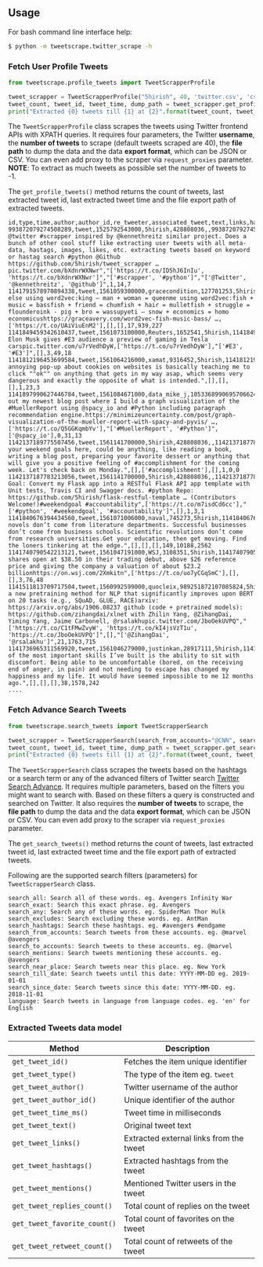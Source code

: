 ## Usage

For bash command line interface help:
```bash
$ python -m tweetscrape.twitter_scrape -h
```

### Fetch User Profile Tweets

```python
from tweetscrape.profile_tweets import TweetScrapperProfile 

tweet_scrapper = TweetScrapperProfile("5hirish", 40, 'twitter.csv', 'csv')
tweet_count, tweet_id, tweet_time, dump_path = tweet_scrapper.get_profile_tweets()
print("Extracted {0} tweets till {1} at {2}".format(tweet_count, tweet_time, dump_path))
```

The `TweetScrapperProfile` class scrapes the tweets using Twitter frontend APIs with XPATH queries. 
It requires four parameters, the Twitter **username**, the **number of tweets** to scrape
 (default tweets scraped are 40), the **file path** to dump 
the data and the data **export format**, which can be JSON or CSV. 
You can even add proxy to the scraper via `request_proxies` parameter.
__NOTE__: To extract as much tweets as possible set the number of tweets to -1.

The `get_profile_tweets()` method returns the count of tweets, last extracted tweet id, last extracted tweet time and
 the file export path of extracted tweets. 

```csv
id,type,time,author,author_id,re_tweeter,associated_tweet,text,links,hashtags,mentions,reply_count,favorite_count,retweet_count
993872079274508289,tweet,1525792543000,5hirish,428808036,,993872079274508289,"Built @twitter #scrapper inspired by @kennethreitz similar project. Does a bunch of other cool stuff like extracting user tweets with all meta-data, hastags, images, likes, etc. extracting tweets based on keyword or hastag search #python @Github https://github.com/5hirish/tweet_scrapper …pic.twitter.com/bXdnrWXNwr","['https://t.co/ID5hJ6InIu', 'https://t.co/bXdnrWXNwr']","['#scrapper', '#python']","['@Twitter', '@kennethreitz', '@github']",1,14,7
1141791578970894338,tweet,1561059300000,gracecondition,127701253,5hirish,1141791578970894338,everyone else using word2vec:king – man + woman = queenme using word2vec:fish + music = bassfish + friend = chumfish + hair = mulletfish + struggle = flounderoink - pig + bro = wassupyeti – snow + economics = homo economicushttps://graceavery.com/word2vec-fish-music-bass/ …,['https://t.co/UAiViuEnM2'],[],[],17,939,227
1141849459342610437,tweet,1561073100000,Reuters,1652541,5hirish,1141849459342610437,WATCH: Elon Musk gives #E3 audience a preview of gaming in Tesla carspic.twitter.com/u7rVedhDyW,['https://t.co/u7rVedhDyW'],"['#E3', '#E3']",[],3,49,18
1141812196453699584,tweet,1561064216000,xamat,9316452,5hirish,1141812196453699584,"The annoying pop-up about cookies on websites is basically teaching me to click ""ok"" on anything that gets in my way asap, which seems very dangerous and exactly the opposite of what is intended.",[],[],[],1,23,3
1141897990627446784,tweet,1561084671000,data_mike_j,1053368990695706624,5hirish,1141897990627446784,Check out my newest blog post where I build a graph visualization of the #MuellerReport using @spacy_io and #Python including paragraph recommendation engine.https://minimizeuncertainty.com/post/graph-visualization-of-the-mueller-report-with-spacy-and-pyvis/ …,['https://t.co/Q5GGKqmbYv'],"['#MuellerReport', '#Python']",['@spacy_io'],0,31,13
1142137189775507456,tweet,1561141700000,5hirish,428808036,,1142137187783213056,"Share your weekend goals here, could be anything, like reading a book, writing a blog post, preparing your favorite dessert or anything that will give you a positive feeling of #accomplishment for the coming week. Let's check back on Monday.",[],['#accomplishment'],[],1,0,0
1142137187783213056,tweet,1561141700000,5hirish,428808036,,1142137187783213056,"Weekend Goal: Convert my Flask app into a RESTful Flask API app template with Unit tests, Travis CI and Swagger docs. #python Repo: https://github.com/5hirish/flask-restful-template … (Contributors Welcome!)#weekendgoal #accountability",['https://t.co/m7isdCd6cc'],"['#python', '#weekendgoal', '#accountability']",[],1,3,1
1141840676394434560,tweet,1561071006000,naval,745273,5hirish,1141840676394434560,"Lasting novels don’t come from literature departments. Successful businesses don’t come from business schools. Scientific revolutions don’t come from research universities.Get your education, then get moving. Find the loners tinkering at the edge.",[],[],[],149,10188,2562
1141740790542213121,tweet,1561047191000,WSJ,3108351,5hirish,1141740790542213121,"Slack shares open at $38.50 in their trading debut, above $26 reference price and giving the company a valuation of about $23.2 billionhttps://on.wsj.com/2Xmkitn",['https://t.co/uo7yCGqSmC'],[],[],3,76,48
1141511813709717504,tweet,1560992599000,quocleix,989251872107085824,5hirish,1141511813709717504,"XLNet: a new pretraining method for NLP that significantly improves upon BERT on 20 tasks (e.g., SQuAD, GLUE, RACE)arxiv: https://arxiv.org/abs/1906.08237 github (code + pretrained models): https://github.com/zihangdai/xlnet with Zhilin Yang, @ZihangDai, Yiming Yang, Jaime Carbonell, @rsalakhupic.twitter.com/JboOekUVPQ","['https://t.co/C1tFMwZvyW', 'https://t.co/kI4jsVzT1u', 'https://t.co/JboOekUVPQ']",[],"['@ZihangDai', '@rsalakhu']",21,1763,715
1141736965311569920,tweet,1561046279000,justinkan,28917111,5hirish,1141736965311569920,"One of the most important skills I’ve built is the ability to sit with discomfort. Being able to be uncomfortable (bored, on the receiving end of anger, in pain) and not needing to escape has changed my happiness and my life. It would have seemed impossible to me 12 months ago.",[],[],[],38,1578,242
....
```

### Fetch Advance Search Tweets

```python
from tweetscrape.search_tweets import TweetScrapperSearch

tweet_scrapper = TweetScrapperSearch(search_from_accounts="@CNN", search_till_date="2016-04-01", search_since_date="2015-11-01", num_tweets=40, tweet_dump_path='twitter.csv', tweet_dump_format='csv')
tweet_count, tweet_id, tweet_time, dump_path = tweet_scrapper.get_search_tweets()
print("Extracted {0} tweets till {1} at {2}".format(tweet_count, tweet_time, dump_path))
```

The `TweetScrapperSearch` class scrapes the tweets based on the hashtags or a search term or any of the 
advanced filters of Twitter search [Twitter Search Advance](https://twitter.com/search-advanced).
 It requires multiple parameters, based on the filters you might want to search with. Based on these filters a query is
 constructed and searched on Twitter. It also requires the **number of tweets** to scrape, the **file path** to dump 
the data and the data **export format**, which can be JSON or CSV.
You can even add proxy to the scraper via `request_proxies` parameter.

The `get_search_tweets()` method returns the count of tweets, last extracted tweet id, last extracted tweet time and
 the file export path of extracted tweets. 
 
Following are the supported search filters (parameters) for `TweetScrapperSearch` class.

```text
search_all: Search all of these words. eg. Avengers Infinity War
search_exact: Search this exact phrase. eg. Avengers
search_any: Search any of these words. eg. SpiderMan Thor Hulk
search_excludes: Search excluding these words. eg. AntMan
search_hashtags: Search these hashtags. eg. #avengers #endgame
search_from_accounts: Search tweets from these accounts. eg. @marvel @avengers
search_to_accounts: Search tweets to these accounts. eg. @marvel
search_mentions: Search tweets mentioning these accounts. eg. @avengers
search_near_place: Search tweets near this place. eg. New York
search_till_date: Search tweets until this date: YYYY-MM-DD eg. 2019-01-01
search_since_date: Search tweets since this date: YYYY-MM-DD. eg. 2018-11-01
language: Search tweets in language from language codes. eg. 'en' for English
```

### Extracted Tweets data model

Method | Description
--- | ---
`get_tweet_id()` | Fetches the item unique identifier
`get_tweet_type()` | The type of the item eg. `tweet`
`get_tweet_author()` | Twitter username of the author
`get_tweet_author_id()` | Unique identifier of the author
`get_tweet_time_ms()` | Tweet time in milliseconds
`get_tweet_text()` | Original tweet text
`get_tweet_links()` | Extracted external links from the tweet
`get_tweet_hashtags()` | Extracted hashtags from the tweet
`get_tweet_mentions()` | Mentioned Twitter users in the tweet
`get_tweet_replies_count()` | Total count of replies on the tweet
`get_tweet_favorite_count()` | Total count of favorites on the tweet
`get_tweet_retweet_count()` | Total count of retweets of the tweet
